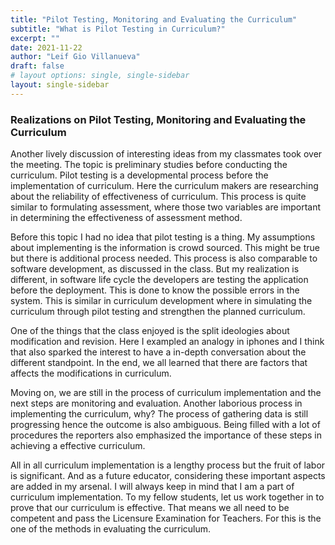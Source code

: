```yaml
---
title: "Pilot Testing, Monitoring and Evaluating the Curriculum"
subtitle: "What is Pilot Testing in Curriculum?"
excerpt: ""
date: 2021-11-22
author: "Leif Gio Villanueva"
draft: false
# layout options: single, single-sidebar
layout: single-sidebar
---
```


### Realizations on Pilot Testing, Monitoring and Evaluating the Curriculum

Another lively discussion of interesting ideas from my classmates took over the meeting. The topic is preliminary studies before conducting the curriculum. Pilot testing is a developmental process before the implementation of curriculum. Here the curriculum makers are researching about the reliability of effectiveness of curriculum. This process is quite similar to formulating assessment, where those two variables are important in determining the effectiveness of assessment method.

Before this topic I had no idea that pilot testing is a thing. My assumptions about implementing is the information is crowd sourced. This might be true but there is additional process needed. This process is also comparable to software development, as discussed in the class. But my realization is different, in software life cycle the developers are testing the application before the deployment. This is done to know the possible errors in the system. This is similar in curriculum development where in simulating the curriculum through pilot testing and strengthen the planned curriculum.

One of the things that the class enjoyed is the split ideologies about modification and revision. Here I exampled an analogy in iphones and I think that also sparked the interest to have a in-depth conversation about the different standpoint. In the end, we all learned that there are factors that affects the modifications in curriculum.

Moving on, we are still in the process of curriculum implementation and the next steps are monitoring and evaluation. Another laborious process in implementing the curriculum, why? The process of gathering data is still progressing hence the outcome is also ambiguous. Being filled with a lot of procedures the reporters also emphasized the importance of these steps in achieving a effective curriculum.

All in all curriculum implementation is a lengthy process but the fruit of labor is significant. And as a future educator, considering these important aspects are added in my arsenal. I will always keep in mind that I am a part of curriculum implementation. To my fellow students, let us work together in to prove that our curriculum is effective. That means we all need to be competent and pass the Licensure Examination for Teachers. For this is the one of the methods in evaluating the curriculum.
